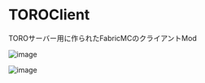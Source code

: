 # TOROClient

TOROサーバー用に作られたFabricMCのクライアントMod

![image](https://github.com/TORO-Server/TOROClient/assets/77374813/41c5086c-2efb-4a41-9419-d830bf3323f0)

![image](https://github.com/TORO-Server/TOROClient/assets/77374813/bce42b3b-0d4c-43f9-95ce-36d641cbd5e3)
